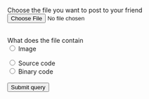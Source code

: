 
<label for="fileUpload">Choose the file you want to post to your friend</label><br>
<input type="file" id="fileUpload" name="fileUpload"><br><br>

<label>What does the file contain</label><br>
<input type="radio" id="fileTypeImage" name="fileType" value="image">
<label for="fileTypeImage">Image</label><br>

<input type="radio" id="fileTypeSourceCode" name="fileType" value="sourcecode">
<label for="fileTypeSourceCode">Source code</label><br>

<input type="radio" id="fileTypeBinaryCode" name="fileType" value="binarycode">
<label for="fileTypeBinaryCode">Binary code</label><br><br>

<input type="submit" value="Submit query">

